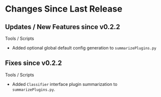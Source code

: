 Changes Since Last Release
==========================


Updates / New Features since v0.2.2
-----------------------------------

Tools / Scripts
 
  * Added optional global default config generation to ``summarizePlugins.py``


Fixes since v0.2.2
------------------

Tools / Scripts

  * Added ``Classifier`` interface plugin summarization to 
    ``summarizePlugins.py``.
